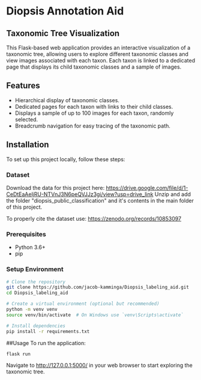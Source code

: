 # Diopsis Annotation Aid 
## Taxonomic Tree Visualization

This Flask-based web application provides an interactive visualization of a taxonomic tree, allowing users to explore different taxonomic classes and view images associated with each taxon. Each taxon is linked to a dedicated page that displays its child taxonomic classes and a sample of images.

## Features

- Hierarchical display of taxonomic classes.
- Dedicated pages for each taxon with links to their child classes.
- Displays a sample of up to 100 images for each taxon, randomly selected.
- Breadcrumb navigation for easy tracing of the taxonomic path.

## Installation
To set up this project locally, follow these steps:

### Dataset
Download the data for this project here: https://drive.google.com/file/d/1-CeDtEaAeljRU-NTVnJ3N6peQVJJz3gi/view?usp=drive_link
Unzip and add the folder "diopsis_public_classification" and it's contents in the main folder of this project.

To properly cite the dataset use: https://zenodo.org/records/10853097

### Prerequisites

- Python 3.6+
- pip

### Setup Environment

```bash
# Clone the repository
git clone https://github.com/jacob-kamminga/Diopsis_labeling_aid.git
cd Diopsis_labeling_aid

# Create a virtual environment (optional but recommended)
python -m venv venv
source venv/bin/activate  # On Windows use `venv\Scripts\activate`

# Install dependencies
pip install -r requirements.txt
```

##Usage
To run the application:

```bash
flask run
```
Navigate to http://127.0.0.1:5000/ in your web browser to start exploring the taxonomic tree.
